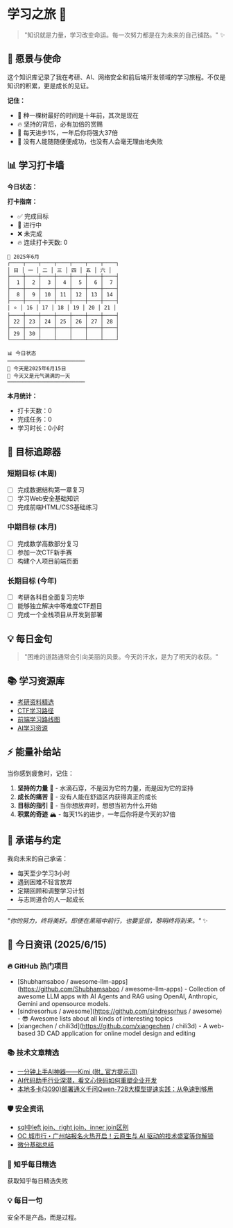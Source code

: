 # 学习之旅 🚀

> "知识就是力量，学习改变命运。每一次努力都是在为未来的自己铺路。" ✨

## 🌟 愿景与使命

这个知识库记录了我在考研、AI、网络安全和前后端开发领域的学习旅程。不仅是知识的积累，更是成长的见证。

**记住：**

- 🌱 种一棵树最好的时间是十年前，其次是现在
- 🔥 坚持的背后，必有加倍的赏赐
- 💪 每天进步1%，一年后你将强大37倍
- 🌈 没有人能随随便便成功，也没有人会毫无理由地失败

## 📊 学习打卡墙

**今日状态：**

**打卡指南：**

- ✅ 完成目标
- 🔄 进行中
- ❌ 未完成
- 🔥 连续打卡天数: 0

<!-- CALENDAR_START -->
```
📅 2025年6月
┌────┬────┬────┬────┬────┬────┬────┐
│ 日 │ 一 │ 二 │ 三 │ 四 │ 五 │ 六 │
├────┼────┼────┼────┼────┼────┼────┤
│  1 │  2 │  3 │  4 │  5 │  6 │  7 │
├────┼────┼────┼────┼────┼────┼────┤
│  8 │  9 │ 10 │ 11 │ 12 │ 13 │ 14 │
├────┼────┼────┼────┼────┼────┼────┤
│ ⭐ │ 16 │ 17 │ 18 │ 19 │ 20 │ 21 │
├────┼────┼────┼────┼────┼────┼────┤
│ 22 │ 23 │ 24 │ 25 │ 26 │ 27 │ 28 │
├────┼────┼────┼────┼────┼────┼────┤
│ 29 │ 30 │    │    │    │    │    │
└────┴────┴────┴────┴────┴────┴────┘
```

```
📊 今日状态
─────────────────────────
🌟 今天是2025年6月15日
🌈 今天又是元气满满的一天
─────────────────────────
```
<!-- CALENDAR_END -->

**本月统计：**
- 打卡天数：0
- 完成任务：0
- 学习时长：0小时

## 🎯 目标追踪器

### 短期目标 (本周)

- [ ] 完成数据结构第一章复习
- [ ] 学习Web安全基础知识
- [ ] 完成前端HTML/CSS基础练习

### 中期目标 (本月)

- [ ] 完成数学高数部分复习
- [ ] 参加一次CTF新手赛
- [ ] 构建个人项目前端页面

### 长期目标 (今年)

- [ ] 考研各科目全面复习完毕
- [ ] 能够独立解决中等难度CTF题目
- [ ] 完成一个全栈项目从开发到部署

## 💡 每日金句

> "困难的道路通常会引向美丽的风景。今天的汗水，是为了明天的收获。"

## 📚 学习资源库

- [考研资料精选](https://github.com/topics/kaoyan)
- [CTF学习路径](https://ctf-wiki.org/)
- [前端学习路线图](https://roadmap.sh/frontend)
- [AI学习资源](https://github.com/microsoft/AI-For-Beginners)

## ⚡ 能量补给站

当你感到疲惫时，记住：

1. **坚持的力量** 🌊 - 水滴石穿，不是因为它的力量，而是因为它的坚持
2. **成长的痛苦** 🌵 - 没有人能在舒适区内获得真正的成长
3. **目标的指引** 🧭 - 当你想放弃时，想想当初为什么开始
4. **积累的奇迹** 🏔️ - 每天1%的进步，一年后你将是今天的37倍

## 🤝 承诺与约定

我向未来的自己承诺：

- 每天至少学习3小时
- 遇到困难不轻言放弃
- 定期回顾和调整学习计划
- 与志同道合的人一起成长

---

*"你的努力，终将美好。即使在黑暗中前行，也要坚信，黎明终将到来。"* ✨

<!-- DAILY_INFO_START -->

## 📰 今日资讯 (2025/6/15)

### 🔥 GitHub 热门项目
- [Shubhamsaboo / awesome-llm-apps](https://github.com/Shubhamsaboo / awesome-llm-apps) - Collection of awesome LLM apps with AI Agents and RAG using OpenAI, Anthropic, Gemini and opensource models.
- [sindresorhus / awesome](https://github.com/sindresorhus / awesome) - 😎 Awesome lists about all kinds of interesting topics
- [xiangechen / chili3d](https://github.com/xiangechen / chili3d) - A web-based 3D CAD application for online model design and editing

### 📚 技术文章精选
- [一分钟上手AI神器——Kimi (附_ 官方提示词)](https://blog.csdn.net/zpj779878443/article/details/139089787)
- [AI代码助手行业深潜，看文心快码如何重塑企业开发](https://blog.csdn.net/FengKukejizixun/article/details/148084557)
- [本地多卡(3090)部署通义千问Qwen-72B大模型提速实践：从龟速到够用](https://blog.csdn.net/weixin_44652758/article/details/140245282)

### 🛡️ 安全资讯
- [sql中left join、right join、inner join区别](https://cloud.tencent.com/developer/article/2530461)
- [OC 城市行・广州站报名火热开启！云原生与 AI 驱动的技术盛宴等你解锁](https://cloud.tencent.com/developer/article/2530421)
- [微分基础总结](https://cloud.tencent.com/developer/article/2530435)

### 🌟 知乎每日精选
获取知乎每日精选失败

### 💡 每日一句
安全不是产品，而是过程。
<!-- DAILY_INFO_END -->
